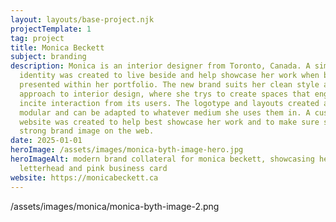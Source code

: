 ```yaml
---
layout: layouts/base-project.njk
projectTemplate: 1
tag: project
title: Monica Beckett
subject: branding
description: Monica is an interior designer from Toronto, Canada. A simple brand
  identity was created to live beside and help showcase her work when being
  presented within her portfolio. The new brand suits her clean style and
  approach to interior design, where she trys to create spaces that engage and
  incite interaction from its users. The logotype and layouts created are
  modular and can be adapted to whatever medium she uses them in. A custom
  website was created to help best showcase her work and to make sure she has a
  strong brand image on the web.
date: 2025-01-01
heroImage: /assets/images/monica-byth-image-hero.jpg
heroImageAlt: modern brand collateral for monica beckett, showcasing her logo on
  letterhead and pink business card
website: https://monicabeckett.ca
---
```

/assets/images/monica/monica-byth-image-2.png
